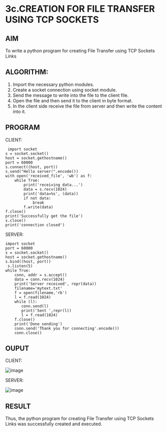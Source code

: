 # 3c.CREATION FOR FILE TRANSFER USING TCP SOCKETS
## AIM
To write a python program for creating File Transfer using TCP Sockets Links
## ALGORITHM:
1. Import the necessary python modules.
2. Create a socket connection using socket module.
3. Send the message to write into the file to the client file.
4. Open the file and then send it to the client in byte format.
5. In the client side receive the file from server and then write the content into it.
## PROGRAM
CLIENT:
```
 import socket 
s = socket.socket() 
host = socket.gethostname() 
port = 60000 
s.connect((host, port)) 
s.send("Hello server!".encode()) 
with open('received_file', 'wb') as f: 
    while True: 
        print('receiving data...') 
        data = s.recv(1024) 
        print('data=%s', (data)) 
        if not data: 
            break 
        f.write(data) 
f.close() 
print('Successfully get the file') 
s.close() 
print('connection closed')
```
SERVER:
```
import socket                    
port = 60000                    
s = socket.socket()              
host = socket.gethostname()      
s.bind((host, port))
 s.listen(5)                      
while True: 
    conn, addr = s.accept()      
    data = conn.recv(1024) 
    print('Server received', repr(data)) 
    filename='mytext.txt' 
    f = open(filename,'rb') 
    l = f.read(1024) 
    while (l): 
       conn.send(l) 
       print('Sent ',repr(l)) 
       l = f.read(1024) 
    f.close() 
    print('Done sending') 
    conn.send('Thank you for connecting'.encode()) 
    conn.close()
```
## OUPUT
CLIENT:

![image](https://github.com/Kishore23008675/3c.FILE_TRANSFER_USING_TCP_SOCKETS/assets/144979375/6828d8ef-e947-4851-9de1-6a0e27b645bb)

SERVER:

![image](https://github.com/Kishore23008675/3c.FILE_TRANSFER_USING_TCP_SOCKETS/assets/144979375/d60d9395-a15a-4efd-b9e4-0fa9ed5f23da)


## RESULT
Thus, the python program for creating File Transfer using TCP Sockets Links was 
successfully created and executed.
